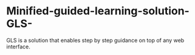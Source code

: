 # Minified-guided-learning-solution-GLS-
GLS is a solution that enables step by step guidance on top of any web interface.
